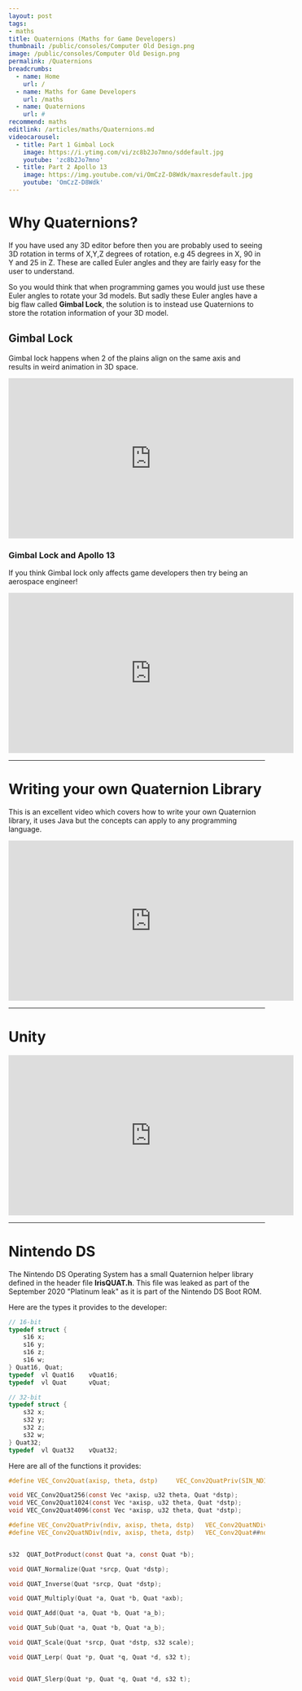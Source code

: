 ```yaml
---
layout: post
tags: 
- maths
title: Quaternions (Maths for Game Developers)
thumbnail: /public/consoles/Computer Old Design.png
image: /public/consoles/Computer Old Design.png
permalink: /Quaternions
breadcrumbs:
  - name: Home
    url: /
  - name: Maths for Game Developers
    url: /maths
  - name: Quaternions
    url: #
recommend: maths
editlink: /articles/maths/Quaternions.md
videocarousel:
  - title: Part 1 Gimbal Lock
    image: https://i.ytimg.com/vi/zc8b2Jo7mno/sddefault.jpg
    youtube: 'zc8b2Jo7mno'
  - title: Part 2 Apollo 13
    image: https://img.youtube.com/vi/OmCzZ-D8Wdk/maxresdefault.jpg
    youtube: 'OmCzZ-D8Wdk'
---
```


# Why Quaternions?
If you have used any 3D editor before then you are probably used to seeing 3D rotation in terms of X,Y,Z degrees of rotation, e.g 45 degrees in X, 90 in Y and 25 in Z. These are called Euler angles and they are fairly easy for the user to understand. 

So you would think that when programming games you would just use these Euler angles to rotate your 3d models. But sadly these Euler angles have a big flaw called **Gimbal Lock**, the solution is to instead use Quaternions to store the rotation information of your 3D model.

## Gimbal Lock
Gimbal lock happens when 2 of the plains align on the same axis and results in weird animation in 3D space.
<iframe width="560" height="315" src="https://www.youtube.com/embed/zc8b2Jo7mno" frameborder="0" allow="accelerometer; autoplay; clipboard-write; encrypted-media; gyroscope; picture-in-picture" allowfullscreen></iframe>

### Gimbal Lock and Apollo 13
If you think Gimbal lock only affects game developers then try being an aerospace engineer!
<iframe width="560" height="315" src="https://www.youtube.com/embed/OmCzZ-D8Wdk" frameborder="0" allow="accelerometer; autoplay; clipboard-write; encrypted-media; gyroscope; picture-in-picture" allowfullscreen></iframe>

---
# Writing your own Quaternion Library
This is an excellent video which covers how to write your own Quaternion library, it uses Java but the concepts can apply to any programming language.
<iframe width="560" height="315" src="https://www.youtube.com/embed/GnKGZYcsJ3E" frameborder="0" allow="accelerometer; autoplay; clipboard-write; encrypted-media; gyroscope; picture-in-picture" allowfullscreen></iframe>

---
# Unity
<iframe width="560" height="315" src="https://www.youtube.com/embed/hd1QzLf4ZH8" frameborder="0" allow="accelerometer; autoplay; clipboard-write; encrypted-media; gyroscope; picture-in-picture" allowfullscreen></iframe>

---
# Nintendo DS
The Nintendo DS Operating System has a small Quaternion helper library defined in the header file **IrisQUAT.h**. This file was leaked as part of the September 2020 "Platinum leak" as it is part of the Nintendo DS Boot ROM.

<div class="rr-tabs" title="group1">
  <div class="rr-tab" markdown="1" title="Types" default>
    <div  markdown="1" >
Here are the types it provides to the developer:
      
```c
// 16-bit
typedef struct {
    s16 x;
    s16 y;
    s16 z;
    s16 w;
} Quat16, Quat;
typedef  vl Quat16    vQuat16;
typedef  vl Quat      vQuat;

// 32-bit
typedef struct {
    s32 x;
    s32 y;
    s32 z;
    s32 w;
} Quat32;
typedef  vl Quat32    vQuat32;
```

</div>
  </div>

  <div class="rr-tab" title="Functions">
<div  markdown="1" >
Here are all of the functions it provides:
  
```c
#define VEC_Conv2Quat(axisp, theta, dstp)     VEC_Conv2QuatPriv(SIN_NDIV_DEFAULT, axisp, theta, dstp)

void VEC_Conv2Quat256(const Vec *axisp, u32 theta, Quat *dstp);
void VEC_Conv2Quat1024(const Vec *axisp, u32 theta, Quat *dstp);
void VEC_Conv2Quat4096(const Vec *axisp, u32 theta, Quat *dstp);

#define VEC_Conv2QuatPriv(ndiv, axisp, theta, dstp)   VEC_Conv2QuatNDiv(ndiv, axisp, theta, dstp)
#define VEC_Conv2QuatNDiv(ndiv, axisp, theta, dstp)   VEC_Conv2Quat##ndiv(    axisp, theta, dstp)


s32  QUAT_DotProduct(const Quat *a, const Quat *b);

void QUAT_Normalize(Quat *srcp, Quat *dstp);

void QUAT_Inverse(Quat *srcp, Quat *dstp);

void QUAT_Multiply(Quat *a, Quat *b, Quat *axb);

void QUAT_Add(Quat *a, Quat *b, Quat *a_b);

void QUAT_Sub(Quat *a, Quat *b, Quat *a_b);

void QUAT_Scale(Quat *srcp, Quat *dstp, s32 scale);

void QUAT_Lerp( Quat *p, Quat *q, Quat *d, s32 t);


void QUAT_Slerp(Quat *p, Quat *q, Quat *d, s32 t);
```

</div>
  </div>
</div>

